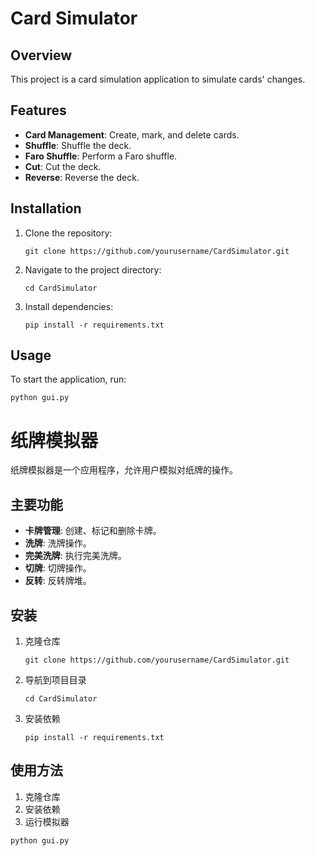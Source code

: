 # Card Simulator

## Overview
This project is a card simulation application to simulate cards' changes.

## Features
- **Card Management**: Create, mark, and delete cards.
- **Shuffle**: Shuffle the deck.
- **Faro Shuffle**: Perform a Faro shuffle.
- **Cut**: Cut the deck.
- **Reverse**: Reverse the deck.

## Installation
1. Clone the repository:
   ```
   git clone https://github.com/yourusername/CardSimulator.git
   ```
2. Navigate to the project directory:
   ```
   cd CardSimulator
   ```
3. Install dependencies:
   ```
   pip install -r requirements.txt
   ```

## Usage
To start the application, run:
```
python gui.py
```

# 纸牌模拟器

纸牌模拟器是一个应用程序，允许用户模拟对纸牌的操作。

## 主要功能
- **卡牌管理**: 创建、标记和删除卡牌。
- **洗牌**: 洗牌操作。
- **完美洗牌**: 执行完美洗牌。
- **切牌**: 切牌操作。
- **反转**: 反转牌堆。

## 安装
1. 克隆仓库
   ```
   git clone https://github.com/yourusername/CardSimulator.git
   ```
2. 导航到项目目录
   ```
   cd CardSimulator
   ```
3. 安装依赖
   ```
   pip install -r requirements.txt
   ```

## 使用方法
1. 克隆仓库
2. 安装依赖
3. 运行模拟器

```
python gui.py
```